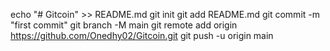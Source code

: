 echo "# Gitcoin" >> README.md
git init
git add README.md
git commit -m "first commit"
git branch -M main
git remote add origin https://github.com/Onedhy02/Gitcoin.git
git push -u origin main
